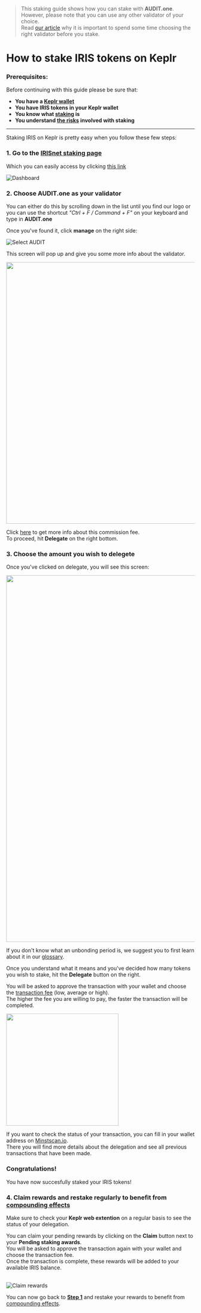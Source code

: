   > This staking guide shows how you can stake with **AUDIT.one**. <br>
  > However, please note that you can use any other validator of your choice. <br>
  > Read [our article](Importance_of_choosing_the_right_validator.md) why it is important to spend some time choosing the right validator before you stake.

# How to stake IRIS tokens on Keplr

### Prerequisites:

Before continuing with this guide please be sure that:

- **You have a [Keplr wallet](How_to_create_a_Keplr_wallet.md)**
- **You have IRIS tokens in your Keplr wallet**
- **You know what [staking](What_is_staking.md) is**
- **You understand [the risks](Risks_of_staking.md) involved with staking**

***


Staking IRIS on Keplr is pretty easy when you follow these few steps:

### **1.  Go to the <a name="step1"> [IRISnet staking page](https://wallet.keplr.app/#/irishub/stake) </a>**

Which you can easily access by clicking [this link](https://wallet.keplr.app/#/irishub/stake)

![Dashboard](https://user-images.githubusercontent.com/95366163/149551551-0b29367b-efa6-48fd-a9fa-3c23849993ab.png)


### **2.  Choose AUDIT.one as your validator**

You can either do this by scrolling down in the list until you find our logo or you can use the shortcut _"Ctrl + F / Command + F"_ on your keyboard and type in **AUDIT.one**

Once you've found it, click **manage** on the right side:

![Select AUDIT](https://user-images.githubusercontent.com/95366163/149551616-72706862-f1ca-42f2-9ff1-a5b3779fda63.png)

This screen will pop up and give you some more info about the validator. 

<img width="700" src="https://user-images.githubusercontent.com/95366163/148533039-a00b4cf5-e902-4923-83bf-d87cd8f8ea27.png">

Click [here](Validator_fee.md) to get more info about this commission fee. <br>
To proceed, hit **Delegate** on the right bottom.


### **3.  Choose the amount you wish to delegete**

Once you've clicked on delegate, you will see this screen:

<img width="981" src="https://user-images.githubusercontent.com/95366163/149551696-bb3f3e4f-45cd-47ae-8b28-9eb282b6ef3d.png">

If you don't know what an unbonding period is, we suggest you to first learn about it in our [glossary](Unbonding_period.md).

Once you understand what it means and you've decided how many tokens you wish to stake, hit the **Delegate** button on the right.

You will be asked to approve the transaction with your wallet and choose the [transaction fee](Transaction_fees.md) (low, average or high). <br>
The higher the fee you are willing to pay, the faster the transaction will be completed.

<img width="300" src="https://user-images.githubusercontent.com/95366163/149551746-b09a42b2-ed55-4971-8d91-f179c56a3cd6.png">

If you want to check the status of your transaction, you can fill in your wallet address on [Minstscan.io](https://www.mintscan.io/iris). <br>
There you will find more details about the delegation and see all previous transactions that have been made.

### **Congratulations!** 
You have now succesfully staked your IRIS tokens!


### **4.  Claim rewards and restake regularly to benefit from [compounding effects](Compounding_interest.md)**

Make sure to check your **Keplr web extention** on a regular basis to see the status of your delegation.

You can claim your pending rewards by clicking on the **Claim** button next to your **Pending staking awards**.<br>
You will be asked to approve the transaction again with your wallet and choose the transaction fee. <br>
Once the transaction is complete, these rewards will be added to your available IRIS balance. <br> <br>

![Claim rewards](https://user-images.githubusercontent.com/95366163/149551883-74e1b9ac-51ce-4d46-991d-d4fe869d04ad.png)

You can now go back to [**Step 1**](#step1) and restake your rewards to benefit from [compounding effects](Compound_interest.md).

